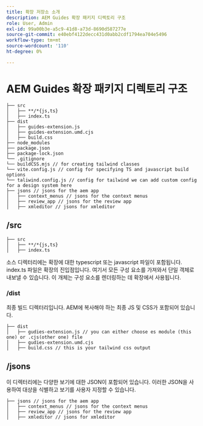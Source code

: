 ```yaml
---
title: 확장 저장소 소개
description: AEM Guides 확장 패키지 디렉토리 구조
role: User, Admin
exl-id: 99a00b3e-a5c9-41d8-a73d-8690d587277e
source-git-commit: e40ebf4122decc431d0abb2cdf1794ea704e5496
workflow-type: tm+mt
source-wordcount: '110'
ht-degree: 0%

---
```


# AEM Guides 확장 패키지 디렉토리 구조

```text
├── src
│   ├── **/*{js,ts}
│   ├── index.ts
├── dist
│   ├── guides-extension.js
│   ├── guides-extension.umd.cjs
│   ├── build.css
├── node_modules
├── package.json
├── package-lock.json 
└── .gitignore
└── buildCSS.mjs // for creating tailwind classes
└── vite.config.js // config for specifying TS and javascript build options
└── taliwind.config.js // config for tailwind we can add custom config for a design system here
├── jsons // jsons for the aem app
│   ├── context_menus // jsons for the context menus
│   ├── review_app // jsons for the review app
│   ├── xmleditor // jsons for xmleditor
```

## /src

```text
├── src
│   ├── **/*{js,ts}
│   ├── index.ts
```

소스 디렉터리에는 확장에 대한 typescript 또는 javascript 파일이 포함됩니다. index.ts 파일은 확장의 진입점입니다. 여기서 모든 구성 요소를 가져와서 단일 객체로 내보낼 수 있습니다. 이 개체는 구성 요소를 렌더링하는 데 확장에서 사용됩니다.

### /dist

최종 빌드 디렉터리입니다. AEM에 복사해야 하는 최종 JS 및 CSS가 포함되어 있습니다.

```test
├── dist
│   ├── gudies-extension.js // you can either choose es module (this one) or .cjs(other one) file
│   ├── gudies-extension.umd.cjs
│   ├── build.css // this is your tailwind css output
```

## /jsons

이 디렉터리에는 다양한 보기에 대한 JSON이 포함되어 있습니다. 이러한 JSON을 사용하여 대상을 식별하고 보기를 사용자 지정할 수 있습니다.

```text
├── jsons // jsons for the aem app
│   ├── context_menus // jsons for the context menus
│   ├── review_app // jsons for the review app
│   ├── xmleditor // jsons for xmleditor
```
